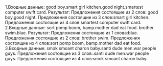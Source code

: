 1.Входные данные: good boy.smart girl kitchen.good night.smartest computer swift card.
Результат:
Предложения состоящие из 2 слов: good boy.good night.
Предложения состоящие из 3 слов:smart girl kitchen.
Предложения состоящие из 4 слов:smartest computer swift card.
2.Входные данные: sort pomp boom, bamp.mother dad eat food. brother swim.blue.
Результат:
Предложения состоящие из 1 слова:blue.
Предложения состоящие из 2 слов: brother swim.
Предложения состоящие из 4 слов:sort pomp boom, bamp.mother dad eat food.
3.Входные данные: smok smoant charon baby.santi dude men.war people guys.
Предложения состоящие из 3 слов:.santi dude men.war people guys.
Предложения состоящие из 4 слов:smok smoant charon baby.
